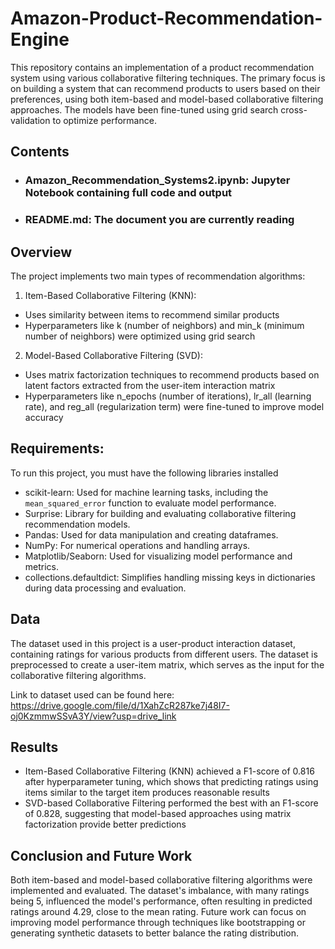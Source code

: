 # Amazon-Product-Recommendation-Engine
This repository contains an implementation of a product recommendation system using various collaborative filtering techniques. The primary focus is on building a system that can recommend products to users based on their preferences, using both item-based and model-based collaborative filtering approaches. The models have been fine-tuned using grid search cross-validation to optimize performance.

## Contents
- ### Amazon_Recommendation_Systems2.ipynb: Jupyter Notebook containing full code and output
- ### README.md: The document you are currently reading


## Overview
The project implements two main types of recommendation algorithms:

1. Item-Based Collaborative Filtering (KNN):
- Uses similarity between items to recommend similar products
- Hyperparameters like k (number of neighbors) and min_k (minimum number of neighbors) were optimized using grid search

2. Model-Based Collaborative Filtering (SVD):
- Uses matrix factorization techniques to recommend products based on latent factors extracted from the user-item interaction matrix
- Hyperparameters like n_epochs (number of iterations), lr_all (learning rate), and reg_all (regularization term) were fine-tuned to improve model accuracy


## Requirements:
To run this project, you must have the following libraries installed

- scikit-learn: Used for machine learning tasks, including the `mean_squared_error` function to evaluate model performance.
- Surprise: Library for building and evaluating collaborative filtering recommendation models.
- Pandas: Used for data manipulation and creating dataframes.
- NumPy: For numerical operations and handling arrays.
- Matplotlib/Seaborn: Used for visualizing model performance and metrics.
- collections.defaultdict: Simplifies handling missing keys in dictionaries during data processing and evaluation.


## Data
The dataset used in this project is a user-product interaction dataset, containing ratings for various products from different users. The dataset is preprocessed to create a user-item matrix, which serves as the input for the collaborative filtering algorithms. 

Link to dataset used can be found here: https://drive.google.com/file/d/1XahZcR287ke7j48I7-oj0KzmmwSSvA3Y/view?usp=drive_link 


## Results
- Item-Based Collaborative Filtering (KNN) achieved a F1-score of 0.816 after hyperparameter tuning, which shows that predicting ratings using items similar to the target item produces reasonable results
- SVD-based Collaborative Filtering performed the best with an F1-score of 0.828, suggesting that model-based approaches using matrix factorization provide better predictions


## Conclusion and Future Work
Both item-based and model-based collaborative filtering algorithms were implemented and evaluated.
The dataset's imbalance, with many ratings being 5, influenced the model's performance, often resulting in predicted ratings around 4.29, close to the mean rating.
Future work can focus on improving model performance through techniques like bootstrapping or generating synthetic datasets to better balance the rating distribution.
